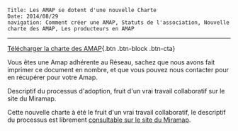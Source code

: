 	Title: Les AMAP se dotent d'une nouvelle Charte
	Date: 2014/08/29
    navigation: Comment créer une AMAP, Statuts de l'association, Nouvelle charte des AMAP, Les producteurs en AMAP
---

[Télécharger la charte des AMAP](telechargements/chart-des-amap.pdf){.btn .btn-block .btn-cta}

Vous êtes une Amap adhérente au Réseau, sachez que nous avons fait imprimer ce document en nombre, et que vous pouvez nous contacter pour en récupérer pour votre Amap.

Descriptif du processus d'adoption, fruit d'un vrai travail collaboratif sur le site du Miramap.

Cette nouvelle charte à été le fruit d'un vrai travail collaboratif, le descriptif du processus est librement [consultable sur le site du Miramap](http://miramap.org/LA-CHARTE-DES-AMAP-2014.html).
